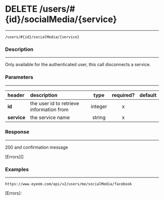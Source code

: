 # DELETE /users/#{id}/socialMedia/{service}    
***
`/users/#{id}/socialMedia/{service}`

### Description
***
Only available for the authenticated user, this call disconnects a service.

### Parameters
***

|header| description| type |required? |default|
|:---------|:--------------|:----------:|:------------:|:------------:|
|**id**|the user id to retrieve information from|integer|x||
|**service**|the service name|string|x||

### Response
***


200 and confirmation message






[Errors][]

### Examples
***

`https://www.eyeem.com/api/v2/users/me/socialMedia/facebook`







[Errors]: 